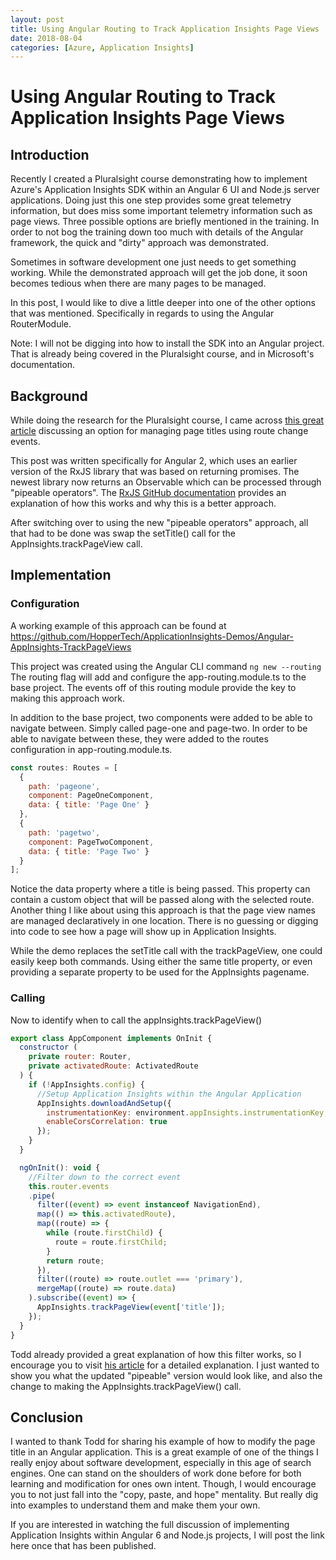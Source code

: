 ```yaml
---
layout: post
title: Using Angular Routing to Track Application Insights Page Views
date: 2018-08-04
categories: [Azure, Application Insights]
---
```


# Using Angular Routing to Track Application Insights Page Views

## Introduction
Recently I created a Pluralsight course demonstrating how to implement Azure's Application Insights SDK within an Angular 6 UI and Node.js server applications. Doing just this one step provides some great telemetry information, but does miss some important telemetry information such as page views. Three possible options are briefly mentioned in the training. In order to not bog the training down too much with details of the Angular framework, the quick and "dirty" approach was demonstrated.  

Sometimes in software development one just needs to get something working. While the demonstrated approach will get the job done, it soon becomes tedious when there are many pages to be managed. 

In this post, I would like to dive a little deeper into one of the other options that was mentioned. Specifically in regards to using the Angular RouterModule. 

Note: I will not be digging into how to install the SDK into an Angular project. That is already being covered in the Pluralsight course, and in Microsoft's documentation. 

## Background
While doing the research for the Pluralsight course, I came across [this great article](https://toddmotto.com/dynamic-page-titles-angular-2-router-events) discussing an option for managing page titles using route change events. 

This post was written specifically for Angular 2, which uses an earlier version of the RxJS library that was based on returning promises. The newest library now returns an Observable which can be processed through "pipeable operators". The [RxJS GitHub documentation](https://github.com/ReactiveX/rxjs/blob/master/doc/pipeable-operators.md) provides an explanation of how this works and why this is a better approach.

After switching over to using the new "pipeable operators" approach, all that had to be done was swap the setTitle() call for the AppInsights.trackPageView call. 

## Implementation
### Configuration
A working example of this approach can be found at https://github.com/HopperTech/ApplicationInsights-Demos/Angular-AppInsights-TrackPageViews

This project was created using the Angular CLI command ```ng new --routing``` The routing flag will add and configure the app-routing.module.ts to the base project. The events off of this routing module provide the key to making this approach work. 

In addition to the base project, two components were added to be able to navigate between. Simply called page-one and page-two. In order to be able to navigate between these, they were added to the routes configuration in app-routing.module.ts. 

```JavaScript
const routes: Routes = [
  {
    path: 'pageone',
    component: PageOneComponent,
    data: { title: 'Page One' }
  },
  {
    path: 'pagetwo',
    component: PageTwoComponent,
    data: { title: 'Page Two' }
  }
];
```

Notice the data property where a title is being passed. This property can contain a custom object that will be passed along with the selected route. Another thing I like about using this approach is that the page view names are managed declaratively in one location. There is no guessing or digging into code to see how a page will show up in Application Insights. 

While the demo replaces the setTitle call with the trackPageView, one could easily keep both commands. Using either the same title property, or even providing a separate property to be used for the AppInsights pagename. 

### Calling
Now to identify when to call the appInsights.trackPageView()

```JavaScript
export class AppComponent implements OnInit {
  constructor (
    private router: Router,
    private activatedRoute: ActivatedRoute
  ) {
    if (!AppInsights.config) {
      //Setup Application Insights within the Angular Application
      AppInsights.downloadAndSetup({
        instrumentationKey: environment.appInsights.instrumentationKey,
        enableCorsCorrelation: true
      });
    }
  }

  ngOnInit(): void {
    //Filter down to the correct event
    this.router.events
    .pipe(
      filter((event) => event instanceof NavigationEnd),
      map(() => this.activatedRoute),
      map((route) => {
        while (route.firstChild) {
          route = route.firstChild;
        }
        return route;
      }),
      filter((route) => route.outlet === 'primary'),
      mergeMap((route) => route.data)
    ).subscribe((event) => {
      AppInsights.trackPageView(event['title']);
    });
  }
}
```

Todd already provided a great explanation of how this filter works, so I encourage you to visit [his article](https://toddmotto.com/dynamic-page-titles-angular-2-router-events) for a detailed explanation. I just wanted to show you what the updated "pipeable" version would look like, and also the change to making the AppInsights.trackPageView() call. 


## Conclusion
I wanted to thank Todd for sharing his example of how to modify the page title in an Angular application. This is a great example of one of the things I really enjoy about software development, especially in this age of search engines. One can stand on the shoulders of work done before for both learning and modification for ones own intent. Though, I would encourage you to not just fall into the "copy, paste, and hope" mentality. But really dig into examples to understand them and make them your own.

If you are interested in watching the full discussion of implementing Application Insights within  Angular 6 and Node.js projects, I will post the link here once that has been published.